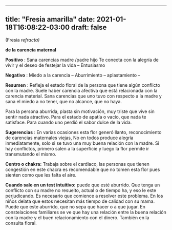 
---
title: "Fresia amarilla"
date: 2021-01-18T16:08:22-03:00
draft: false
--- 
        

 

 



(Fresia *refracta)*


**de la carencia maternal** 
 


**Positivo** : Sana carencias madre /padre hijo 
 Te conecta con la alegría de vivir y el deseo de festejar la vida –
 Entusiasmo


**Negativo** : Miedo a la carencia – Aburrimiento – aplastamiento – 
 


**Resumen** : Refleja el estado floral de la persona que tiene
 algún conflicto con la madre. Suele haber carencia afectiva que está
 relacionada con la carencia material. Sana carencias que
 uno tuvo con respecto a la madre y sana el miedo a no tener, que no alcance,
 que no haya.
 
Para la persona
 aburrida, plasta sin motivación, muy triste que vive sin sentir nada atractivo. Para
 el estado de apatía o vacío, que nada te satisface. 
Para cuando uno perdió el sabor dulce de la vida.
 


**Sugerencias** : En varias ocasiones esta
 flor generó llanto, reconocimiento de carencias maternales viejas, No en todos
 produce alegría inmediatamente, solo si se tuvo una muy buena relación con la
 madre. Si hay conflictos, primero salen a la superficie y luego la flor permite
 ir transmutando el mismo.


**Centro o chakra:**  Trabaja sobre el
 cardiaco, las personas que tienen congestión en este chacra es recomendable que
 no tomen esta flor pues sienten como que les falta el aire.


**Cuando sale en un test intuitivo:**  puede que esté aburrido.
Que tenga un
 conflicto con su madre no resuelto, actual o de tiempo ha, y eso le este
 perjudicando.
Es necesario que
 comience a resolver este problema.
En los niños delata
 que estos necesitan más tiempo de calidad con su mama. Puede que este aburrido,
 que no sepa que hacer o a que jugar.
En constelaciones
 familiares se ve que hay una relación entre la buena relación con la madre y el
 buen relacionamiento con el dinero. También en la consulta floral.



